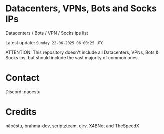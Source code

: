 # Datacenters, VPNs, Bots and Socks IPs
 
Datacenters / Bots / VPN / Socks ips list

Latest update: `Sunday 22-06-2025 06:00:25 UTC` 

ATTENTION: This repository doesn't include all Datacenters, VPNs, Bots & Socks ips, 
but should include the vast majority of common ones.

# Contact
Discord: naoestu

# Credits
nãoéstu, brahma-dev, scriptzteam, ejrv, X4BNet and TheSpeedX
